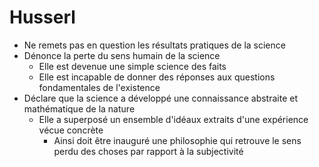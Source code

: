 # Husserl
- Ne remets pas en question les résultats pratiques de la science 
- Dénonce la perte du sens humain de la science
  - Elle est devenue une simple science des faits
  - Elle est incapable de donner des réponses aux questions fondamentales de l'existence
- Déclare que la science a développé une connaissance abstraite et mathématique de la nature
  - Elle a superposé un ensemble d'idéaux extraits d'une expérience vécue concrète
    - Ainsi doit être inauguré une philosophie qui retrouve le sens perdu des choses par rapport à la subjectivité 
